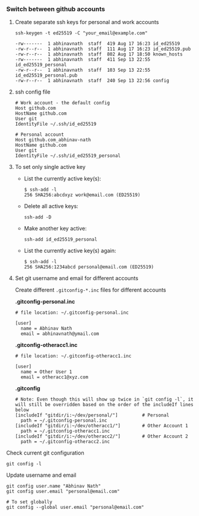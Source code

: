 ### Switch between github accounts


1. Create separate ssh keys for personal and work accounts

   ```shell
   ssh-keygen -t ed25519 -C "your_email@example.com"
   ```

   ```shell
   -rw-------  1 abhinavnath  staff  419 Aug 17 16:23 id_ed25519
   -rw-r--r--  1 abhinavnath  staff  111 Aug 17 16:23 id_ed25519.pub
   -rw-r--r--  1 abhinavnath  staff  802 Aug 17 18:50 known_hosts
   -rw-------  1 abhinavnath  staff  411 Sep 13 22:55 id_ed25519_personal
   -rw-r--r--  1 abhinavnath  staff  103 Sep 13 22:55 id_ed25519_personal.pub
   -rw-r--r--  1 abhinavnath  staff  240 Sep 13 22:56 config
   ```


2. ssh config file

   ```shell
   # Work account - the default config
   Host github.com
   HostName github.com
   User git
   IdentityFile ~/.ssh/id_ed25519

   # Personal account
   Host github.com_abhinav-nath
   HostName github.com
   User git
   IdentityFile ~/.ssh/id_ed25519_personal
   ```


3. To set only single active key

   - List the currently active key(s):

     ```shell
     $ ssh-add -l
     256 SHA256:abcdxyz work@email.com (ED25519)
     ```

   - Delete all active keys:

     ```shell
     ssh-add -D
     ```

   - Make another key active:

     ```shell
     ssh-add id_ed25519_personal
     ```

   - List the currently active key(s) again:

     ```shell
     $ ssh-add -l
     256 SHA256:1234abcd personal@email.com (ED25519)
     ```


4. Set git username and email for different accounts

   Create different `.gitconfig-*.inc` files for different accounts
   
   **.gitconfig-personal.inc**
   ```shell
   # file location: ~/.gitconfig-personal.inc

   [user]
     name = Abhinav Nath
     email = abhinavnath@ymail.com
   ```
   
   **.gitconfig-otheracc1.inc**
   ```shell
   # file location: ~/.gitconfig-otheracc1.inc

   [user]
     name = Other User 1
     email = otheracc1@xyz.com
   ```

   **.gitconfig**

   ```shell
   # Note: Even though this will show up twice in `git config -l`, it will still be overridden based on the order of the includeIf lines below
   [includeIf "gitdir/i:~/dev/personal/"]         # Personal
     path = ~/.gitconfig-personal.inc
   [includeIf "gitdir/i:~/dev/otheracc1/"]        # Other Account 1
     path = ~/.gitconfig-otheracc1.inc
   [includeIf "gitdir/i:~/dev/otheracc2/"]        # Other Account 2
     path = ~/.gitconfig-otheracc2.inc
   ```


Check current git configuration

```shell
git config -l
```

Update username and email

```shell
git config user.name "Abhinav Nath"
git config user.email "personal@email.com"
     
# To set globally
git config --global user.email "personal@email.com"
```
